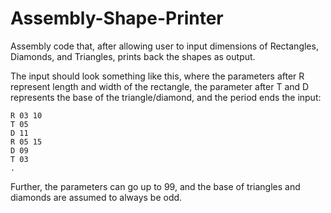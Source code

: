 # Assembly-Shape-Printer

Assembly code that, after allowing user to input dimensions of Rectangles, Diamonds, and Triangles, prints back the shapes as output.

The input should look something like this, where the parameters after R represent length and width of the rectangle, the parameter after T and D represents the base of the triangle/diamond, and the period ends the input:
```
R 03 10
T 05
D 11
R 05 15
D 09
T 03
.
```

Further, the parameters can go up to 99, and the base of triangles and diamonds are assumed to always be odd.
